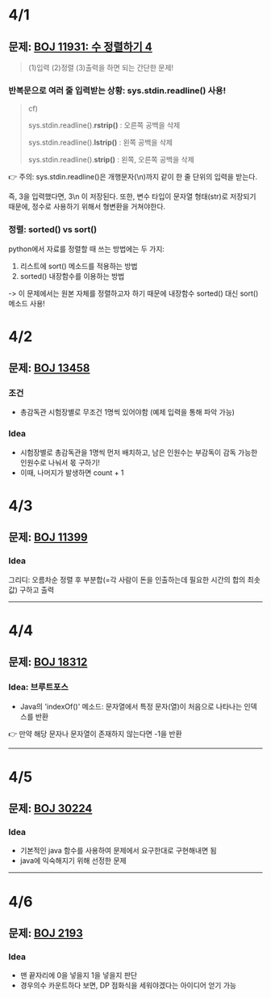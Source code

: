 
# 4/1

## 문제: [BOJ 11931: 수 정렬하기 4](https://www.acmicpc.net/problem/11931)

> (1)입력 (2)정렬 (3)출력을 하면 되는 간단한 문제!

### 반복문으로 여러 줄 입력받는 상황: sys.stdin.readline() 사용!
> cf)
> 
> sys.stdin.readline().**rstrip()** 
> : 오른쪽 공백을 삭제
> 
> sys.stdin.readline().**lstrip()** 
> : 왼쪽 공백을 삭제
> 
> sys.stdin.readline().**strip()** 
> : 왼쪽, 오른쪽 공백을 삭제
> 

👉 주의: sys.stdin.readline()은 개행문자(\n)까지 같이 한 줄 단위의 입력을 받는다. 

즉, 3을 입력했다면, 3\n 이 저장된다. 
또한, 변수 타입이 문자열 형태(str)로 저장되기 때문에, 정수로 사용하기 위해서 형변환을 거쳐야한다.


### 정렬: sorted() vs sort()
python에서 자료를 정렬할 때 쓰는 방법에는 두 가지: 
1. 리스트에 sort() 메소드를 적용하는 방법
2. sorted() 내장함수를 이용하는 방법

-> 이 문제에서는 원본 자체를 정렬하고자 하기 때문에 내장함수 sorted() 대신 sort() 메소드 사용!

# 4/2 
## 문제: [BOJ 13458](https://www.acmicpc.net/problem/13458)
### 조건
- 총감독관 시험장별로 무조건 1명씩 있어야함 (예제 입력을 통해 파악 가능)

### Idea
- 시험장별로 총감독관을 1명씩 먼저 배치하고, 남은 인원수는 부감독이 감독 가능한 인원수로 나눠서 몫 구하기!
- 이때, 나머지가 발생하면 count + 1

# 4/3 
## 문제: [BOJ 11399](https://www.acmicpc.net/problem/11399)

### Idea
그리디: 오름차순 정렬 후 부분합(=각 사람이 돈을 인출하는데 필요한 시간의 합의 최솟값) 구하고 출력

----------

# 4/4
## 문제: [BOJ 18312](https://www.acmicpc.net/problem/18312)

### Idea: 브루트포스
- Java의 'indexOf()' 메소드: 문자열에서 특정 문자(열)이 처음으로 나타나는 인덱스를 반환
  
👉 만약 해당 문자나 문자열이 존재하지 않는다면 -1을 반환

--------

# 4/5
## 문제: [BOJ 30224](https://www.acmicpc.net/problem/30224)

### Idea
- 기본적인 java 함수를 사용하여 문제에서 요구한대로 구현해내면 됨
- java에 익숙해지기 위해 선정한 문제

-------

# 4/6
## 문제: [BOJ 2193](https://www.acmicpc.net/problem/2193)

### Idea
- 맨 끝자리에 0을 넣을지 1을 넣을지 판단
- 경우의수 카운트하다 보면, DP 점화식을 세워야겠다는 아이디어 얻기 가능